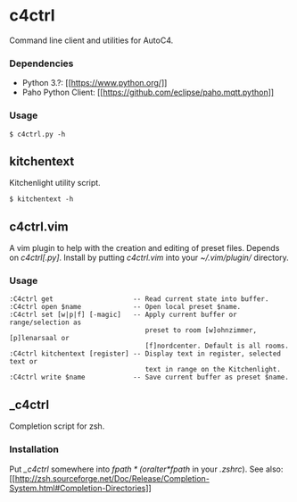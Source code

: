 # c4ctrl
Command line client and utilities for AutoC4.

### Dependencies
* Python 3.?: [[https://www.python.org/]]
* Paho Python Client: [[https://github.com/eclipse/paho.mqtt.python]]

### Usage
```
$ c4ctrl.py -h
```

## kitchentext
Kitchenlight utility script.

```
$ kitchentext -h
```

## c4ctrl.vim
A vim plugin to help with the creation and editing of preset files.
Depends on *c4ctrl[.py]*. Install by putting *c4ctrl.vim* into your
*~/.vim/plugin/* directory.

### Usage
```
:C4ctrl get                    -- Read current state into buffer.
:C4ctrl open $name             -- Open local preset $name.
:C4ctrl set [w|p|f] [-magic]   -- Apply current buffer or range/selection as
                                  preset to room [w]ohnzimmer, [p]lenarsaal or
                                  [f]nordcenter. Default is all rooms.
:C4ctrl kitchentext [register] -- Display text in register, selected text or
                                  text in range on the Kitchenlight.
:C4ctrl write $name            -- Save current buffer as preset $name.
```

## _c4ctrl

Completion script for zsh.

### Installation

Put *_c4ctrl* somewhere into *$fpath* (or alter *$fpath* in your *.zshrc*).
See also: [[http://zsh.sourceforge.net/Doc/Release/Completion-System.html#Completion-Directories]]

